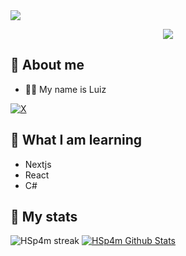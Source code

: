<img src="https://github.com/user-attachments/assets/881d3a16-149f-40f9-8445-8f7f8542cd9e">

<p align="center">
    <img src="https://readme-typing-svg.herokuapp.com/?lines=Helloooooooo;My+Name+is+Luiz!;Welcome+to+my+profile!&font=Fira%20Code&color=F7F7F7&background=0C0C0C22&center=true&vCenter=true&width=280&height=50">
</p>

## 👀 About me

- 🧑‍💻 My name is Luiz

[![X](https://img.shields.io/badge/X-black.svg?logo=X&logoColor=white)](https://x.com/luizdodibre)

## 🏫 What I am learning 
- Nextjs
- React
- C#

## 🎇 My stats
<img title="" alt="HSp4m streak" src="https://github-readme-streak-stats.herokuapp.com/?user=hsp4m&theme=black-ice&hide_border=true&stroke=0000&background=060A0CD0"/>
<a href="https://github.com/ahmetskilinc/github-readme-stats">
  <img alt="HSp4m Github Stats" src="https://github-readme-stats.vercel.app/api?username=hsp4m&show_icons=true&count_private=true&theme=react&hide_border=true&bg_color=0D1117" />
</a>

